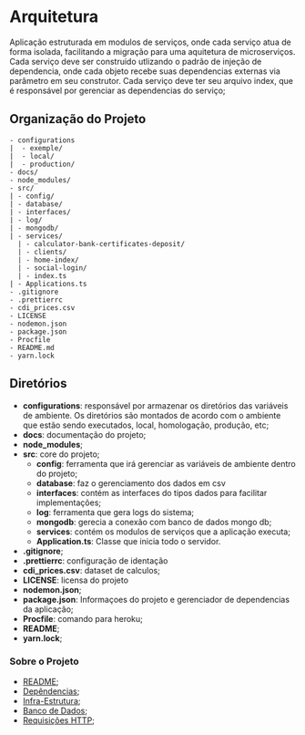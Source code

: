 # Arquitetura
Aplicação estruturada em modulos de serviços, onde cada serviço atua de forma isolada, facilitando a migração para uma aquitetura de microserviços.
Cada serviço deve ser construido utlizando o padrão de injeção de dependencia, onde cada objeto recebe suas dependencias externas via parâmetro em seu construtor. Cada serviço deve ter seu arquivo index, que é responsável por gerenciar as dependencias do serviço;

## Organização do Projeto
```text
- configurations
|  - exemple/
|  - local/
|  - production/
- docs/
- node_modules/
- src/
| - config/
| - database/
| - interfaces/
| - log/
| - mongodb/
| - services/
  | - calculator-bank-certificates-deposit/
  | - clients/
  | - home-index/
  | - social-login/
  | - index.ts
| - Applications.ts
- .gitignore
- .prettierrc
- cdi_prices.csv
- LICENSE
- nodemon.json
- package.json
- Procfile
- README.md
- yarn.lock
```
## Diretórios
* **configurations**: responsável por armazenar os diretórios das variáveis de ambiente. Os diretórios são montados de acordo com o ambiente que estão sendo executados, local, homologação, produção, etc;
* **docs**: documentação do projeto;
* **node_modules**;
* **src**: core do projeto;
  * **config**: ferramenta que irá gerenciar as variáveis de ambiente dentro do projeto;
  * **database**: faz o gerenciamento dos dados em csv
  * **interfaces**: contém as interfaces do tipos dados para facilitar implementações;
  * **log**: ferramenta que gera logs do sistema;
  * **mongodb**: gerecia a conexão com banco de dados mongo db;
  * **services**: contém os modulos de serviços que a aplicação executa;
  * **Application.ts**: Classe que inicia todo o servidor.
* **.gitignore**;
* **.prettierrc**: configuração de identação
* **cdi_prices.csv**: dataset de calculos;
* **LICENSE**: licensa do projeto
* **nodemon.json**;
* **package.json**: Informaçoes do projeto e gerenciador de dependencias da aplicação;
* **Procfile**: comando para heroku;
* **README**;
* **yarn.lock**;
### Sobre o Projeto
- [README](../README.md);
- [Depêndencias](DEPENDENCIAS.md);
- [Infra-Estrutura](INFRA.md);
- [Banco de Dados](BD.md);
- [Requisições HTTP](HTTP.md);